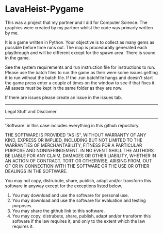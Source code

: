 # LavaHeist-Pygame
This was a project that my partner and I did for Computer Science. The graphics were created by my partner whilst the code was primarly written by me.

It is a game written in Python. Your objective is to collect as many gems as possible before time runs out. 
The map is procedurally generated each playthrough and will be different except for the spawn area. 
There is sound in the game.

See the system requirements and run instruction file for instructions to run.
Please use the batch files to run the game as their were some issues getting it to run without the batch file.
If the .run batchfile hangs and doesn't start the game press enter a couple of times on the window to see if that fixes it.
All assets must be kept in the same folder as they are now.

If there are issues please create an issue in the issues tab.

*****
Legal Stuff and Disclamer
*****

'Software' in this case includes everything in this github repository.

THE SOFTWARE IS PROVIDED "AS IS", WITHOUT WARRANTY OF ANY KIND,
EXPRESS OR IMPLIED, INCLUDING BUT NOT LIMITED TO THE WARRANTIES OF
MERCHANTABILITY, FITNESS FOR A PARTICULAR PURPOSE AND NONINFRINGEMENT.
IN NO EVENT SHALL THE AUTHORS BE LIABLE FOR ANY CLAIM, DAMAGES OR
OTHER LIABILITY, WHETHER IN AN ACTION OF CONTRACT, TORT OR OTHERWISE,
ARISING FROM, OUT OF OR IN CONNECTION WITH THE SOFTWARE OR THE USE OR
OTHER DEALINGS IN THE SOFTWARE.

You may not copy, distrubute, share, publish, adapt and/or transform this software in anyway except for the exceptions listed below.
1. You may download and use the software for personal use.
2. You may download and use the software for evaluation and testing purposes.
3. You may share the github link to this software.
4. You may copy, distrubute, share, publish, adapt and/or transform this software if the law requires it, and only to the extent which the law requires it.
